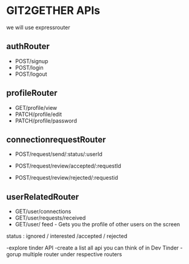 # GIT2GETHER APIs


we will use expressrouter
## authRouter
- POST/signup
- POST/login
- POST/logout
## profileRouter
- GET/profile/view
- PATCH/profile/edit
- PATCH/profile/password
## connectionrequestRouter
- POST/request/send/:status/:userId 

- POST/request/review/accepted/:requestId
- POST/request/review/rejected/:requestid
## userRelatedRouter
- GET/user/connections
- GET/user/requests/received
- GET/user/ feed - Gets you the profile of other users on the screen



status : ignored / interested /accepted / rejected



 -explore tinder API
 -create a list all api you can think of in Dev Tinder
 -gorup multiple router under respective routers